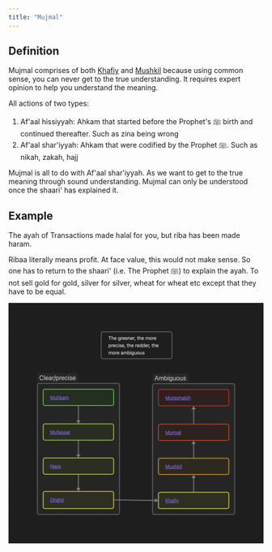 ```yaml
---
title: "Mujmal"
---
```

## Definition
Mujmal comprises of both [Khafiy](Usul%20Fiqh/Quranic%20words/Khafiy.md) and [Mushkil](Usul%20Fiqh/Quranic%20words/Mushkil.md) because using common sense, you can never get to the true understanding. It requires expert opinion to help you understand the meaning.

All actions of two types:
1. Af'aal hissiyyah: Ahkam that started before the Prophet's ﷺ birth and continued thereafter. Such as zina being wrong
2. Af'aal shar'iyyah: Ahkam that were codified by the Prophet ﷺ. Such as nikah, zakah, hajj


Mujmal is all to do with Af'aal shar'iyyah. As we want to get to the true meaning through sound understanding. Mujmal can only be understood once the shaari' has explained it.

## Example
The ayah of Transactions made halal for you, but riba has been made haram.

Ribaa literally means profit. At face value, this would not make sense. So one has to return to the shaari' (i.e. The Prophet ﷺ) to explain the ayah. To not sell gold for gold, silver for silver, wheat for wheat etc except that they have to be equal.

![Quranic words Ambiguity diagram](Usul%20Fiqh/Quranic%20words/Quranic%20words%20Ambiguity%20diagram.png)